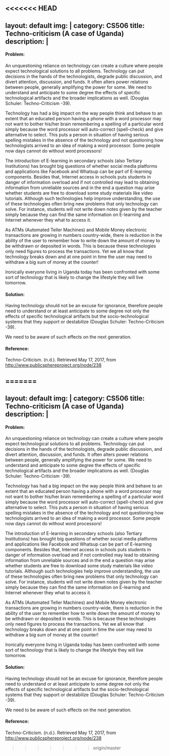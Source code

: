 <<<<<<< HEAD
---
layout: default
img: |
category: CS506
title: Techno-criticism (A case of Uganda)<br/>
description: |
---
<h4>Problem:</h4>

An unquestioning reliance on technology can create a culture where people expect technological solutions to all problems. Technology can put decisions in the hands of the technologists, degrade public discussion, and divert attention, discussion, and funds. It often alters power relations between people, generally amplifying the power for some. We need to understand and anticipate to some degree the effects of specific technological artifacts and the broader implications as well. (Douglas Schuler: Techno-Criticism -39).

Technology has had a big impact on the way people think and behave to an extent that an educated person having a phone with a word processor may not want to bother his/her brain remembering a spelling of a particular word simply because the word processor will auto-correct (spell-check) and give alternative to select. This puts a person in situation of having serious spelling mistakes in the absence of the technology and not questioning how technologists arrived to an idea of making a word processor. Some people now days cannot do without word processors!

The introduction of E-learning in secondary schools (also Tertiary Institutions) has brought big questions of whether social media platforms and applications like Facebook and Whatsup can be part of E-learning components. Besides that, Internet access in schools puts students in danger of information overload and if not controlled may lead to obtaining information from unreliable sources and in the end a question may arise whether students are free to download some study materials like video tutorials. Although such technologies help improve understanding, the use of these technologies often bring new problems that only technology can solve. For instance, students will not write down notes given by the teacher simply because they can find the same information on E-learning and Internet whenever they what to access it.

As ATMs (Automated Teller Machines) and Mobile Money electronic transactions are growing in numbers country-wide, there is reduction in the ability of the user to remember how to write down the amount of money to be withdrawn or deposited in words. This is because these technologies only need figures to process the transactions. Yet we all know that technology breaks down and at one point in time the user may need to withdraw a big sum of money at the counter!

Ironically everyone living in Uganda today has been confronted with some sort of technology that is likely to change the lifestyle they will live tomorrow.


<h4>Solution:</h4>

Having technology should not be an excuse for ignorance, therefore people need to understand or at least anticipate to some degree not only the effects of specific technological artifacts but the socio-technological systems that they support or destabilize (Douglas Schuler: Techno-Criticism -39).

We need to be aware of such effects on the next generation.

<h4>Reference:</h4>

Techno-Criticism. (n.d.). Retrieved May 17, 2017, from http://www.publicsphereproject.org/node/238

=======
---
layout: default
img: |
category: CS506
title: Techno-criticism (A case of Uganda)<br/>
description: |
---
<h4>Problem:</h4>

An unquestioning reliance on technology can create a culture where people expect technological solutions to all problems. Technology can put decisions in the hands of the technologists, degrade public discussion, and divert attention, discussion, and funds. It often alters power relations between people, generally amplifying the power for some. We need to understand and anticipate to some degree the effects of specific technological artifacts and the broader implications as well. (Douglas Schuler: Techno-Criticism -39).

Technology has had a big impact on the way people think and behave to an extent that an educated person having a phone with a word processor may not want to bother his/her brain remembering a spelling of a particular word simply because the word processor will auto-correct (spell-check) and give alternative to select. This puts a person in situation of having serious spelling mistakes in the absence of the technology and not questioning how technologists arrived to an idea of making a word processor. Some people now days cannot do without word processors!

The introduction of E-learning in secondary schools (also Tertiary Institutions) has brought big questions of whether social media platforms and applications like Facebook and Whatsup can be part of E-learning components. Besides that, Internet access in schools puts students in danger of information overload and if not controlled may lead to obtaining information from unreliable sources and in the end a question may arise whether students are free to download some study materials like video tutorials. Although such technologies help improve understanding, the use of these technologies often bring new problems that only technology can solve. For instance, students will not write down notes given by the teacher simply because they can find the same information on E-learning and Internet whenever they what to access it.

As ATMs (Automated Teller Machines) and Mobile Money electronic transactions are growing in numbers country-wide, there is reduction in the ability of the user to remember how to write down the amount of money to be withdrawn or deposited in words. This is because these technologies only need figures to process the transactions. Yet we all know that technology breaks down and at one point in time the user may need to withdraw a big sum of money at the counter!

Ironically everyone living in Uganda today has been confronted with some sort of technology that is likely to change the lifestyle they will live tomorrow.


<h4>Solution:</h4>

Having technology should not be an excuse for ignorance, therefore people need to understand or at least anticipate to some degree not only the effects of specific technological artifacts but the socio-technological systems that they support or destabilize (Douglas Schuler: Techno-Criticism -39).

We need to be aware of such effects on the next generation.

<h4>Reference:</h4>

Techno-Criticism. (n.d.). Retrieved May 17, 2017, from http://www.publicsphereproject.org/node/238

>>>>>>> origin/master
<a id='Ransomware'></a>